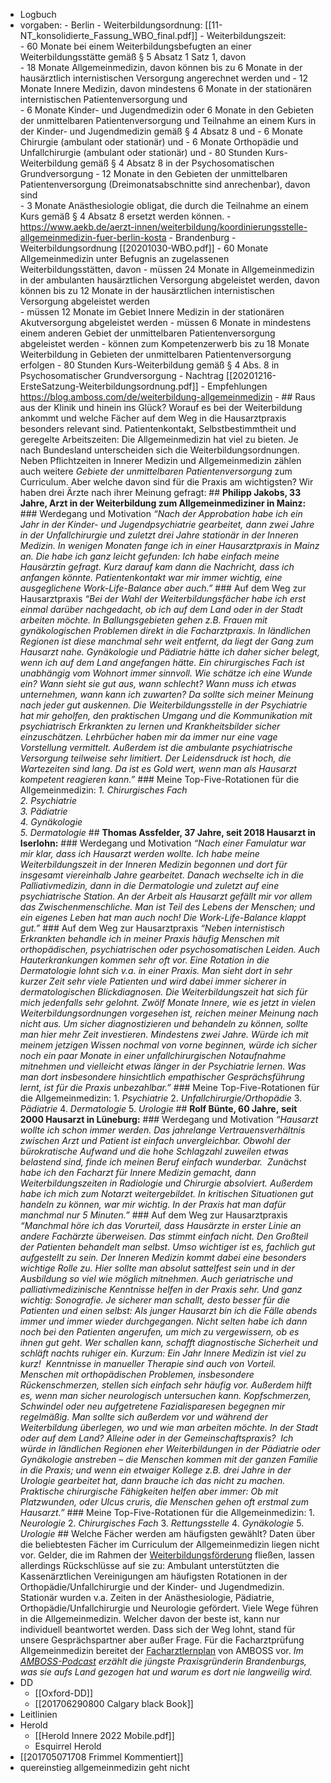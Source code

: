 - Logbuch
- vorgaben:
		- Berlin
			- Weiterbildungsordnung: [[11-NT_konsolidierte_Fassung_WBO_final.pdf]]
				- Weiterbildungszeit:  
					- 60 Monate bei einem Weiterbildungsbefugten an einer Weiterbildungsstätte gemäß § 5 Absatz 1 Satz 1, davon  
						- 18 Monate Allgemeinmedizin, davon können bis zu 6 Monate in der hausärztlich internistischen Versorgung angerechnet werden und 
						- 12 Monate Innere Medizin, davon  mindestens 6 Monate in der stationären internistischen Patientenversorgung und  
						- 6 Monate Kinder- und Jugendmedizin oder 6 Monate in den Gebieten der unmittelbaren Patientenversorgung und Teilnahme an einem Kurs in der Kinder- und Jugendmedizin gemäß § 4 Absatz 8 und
						- 6 Monate Chirurgie (ambulant oder stationär) und 
						- 6 Monate Orthopädie und Unfallchirurgie (ambulant oder stationär) und
						- 80 Stunden Kurs-Weiterbildung gemäß § 4 Absatz 8 in der Psychosomatischen Grundversorgung
						- 12 Monate in den Gebieten der unmittelbaren Patientenversorgung (Dreimonatsabschnitte sind anrechenbar), davon sind  
						- 3 Monate Anästhesiologie obligat, die durch die Teilnahme an einem Kurs gemäß § 4 Absatz 8 ersetzt werden können.
			- https://www.aekb.de/aerzt-innen/weiterbildung/koordinierungsstelle-allgemeinmedizin-fuer-berlin-kosta
		- Brandenburg 
			- Weiterbildungsordnung [[20201030-WBO.pdf]]
				- 60 Monate Allgemeinmedizin unter Befugnis an zugelassenen Weiterbildungsstätten, davon
					- müssen 24 Monate in Allgemeinmedizin in der ambulanten hausärztlichen Versorgung abgeleistet werden, davon können bis zu 12 Monate in der hausärztlichen internistischen Versorgung abgeleistet werden   
					- müssen 12 Monate im Gebiet Innere Medizin in der stationären Akutversorgung abgeleistet werden 
					-  müssen 6 Monate in mindestens einem anderen Gebiet der unmittelbaren Patientenversorgung abgeleistet werden
					- können zum Kompetenzerwerb bis zu 18 Monate Weiterbildung in Gebieten der unmittelbaren Patientenversorgung erfolgen
					- 80 Stunden Kurs-Weiterbildung gemäß § 4 Abs. 8 in Psychosomatischer Grundversorgung
			- Nachtrag [[20201216-ErsteSatzung-Weiterbildungsordnung.pdf]]
			- Empfehlungen https://blog.amboss.com/de/weiterbildung-allgemeinmedizin
			- ## Raus aus der Klinik und hinein ins Glück? Worauf es bei der Weiterbildung ankommt und welche Fächer auf dem Weg in die Hausarztpraxis besonders relevant sind. Patientenkontakt, Selbstbestimmtheit und geregelte Arbeitszeiten: Die Allgemeinmedizin hat viel zu bieten. Je nach Bundesland unterscheiden sich die Weiterbildungsordnungen. Neben Pflichtzeiten in Innerer Medizin und Allgemeinmedizin zählen auch weitere _Gebie­te der unmit­tel­ba­ren Patientenversorgung_ zum Curriculum. Aber welche davon sind für die Praxis am wichtigsten? Wir haben drei Ärzte nach ihrer Meinung gefragt:
				## **Philipp Jakobs, 33 Jahre, Arzt in der Weiterbildung zum Allgemeinmediziner in Mainz:** 
					### Werdegang und Motivation
					_“Nach der Approbation habe ich ein Jahr in der Kinder- und Jugendpsychiatrie gearbeitet, dann zwei Jahre in der Unfallchirurgie und zuletzt drei Jahre stationär in der Inneren Medizin. In wenigen Monaten fange ich in einer Hausarztpraxis in Mainz an. Die habe ich ganz leicht gefunden: Ich habe einfach meine Hausärztin gefragt. Kurz darauf kam dann die Nachricht, dass ich anfangen könnte. Patientenkontakt war mir immer wichtig, eine ausgeglichene Work-Life-Balance aber auch.”_
					### Auf dem Weg zur Hausarztpraxis
					_“Bei der Wahl der Weiterbildungsfächer habe ich erst einmal darüber nachgedacht, ob ich auf dem Land oder in der Stadt arbeiten möchte. In Ballungsgebieten gehen z.B. Frauen mit gynäkologischen Problemen direkt in die Facharztpraxis. In ländlichen Regionen ist diese manchmal sehr weit entfernt, da liegt der Gang zum Hausarzt nahe. Gynäkologie und Pädiatrie hätte ich daher sicher belegt, wenn ich auf dem Land angefangen hätte._
					_Ein chirurgisches Fach ist unabhängig vom Wohnort immer sinnvoll. Wie schätze ich eine Wunde ein? Wann sieht sie gut aus, wann schlecht? Wann muss ich etwas unternehmen, wann kann ich zuwarten? Da sollte sich meiner Meinung nach jeder gut auskennen._
					_Die Weiterbildungsstelle in der Psychiatrie hat mir geholfen, den praktischen Umgang und die Kommunikation mit psychiatrisch Erkrankten zu lernen und Krankheitsbilder sicher einzuschätzen. Lehrbücher haben mir da immer nur eine vage Vorstellung vermittelt. Außerdem ist die ambulante psychiatrische Versorgung teilweise sehr limitiert. Der Leidensdruck ist hoch, die Wartezeiten sind lang. Da ist es Gold wert, wenn man als Hausarzt kompetent reagieren kann.”_
					### Meine Top-Five-Rotationen für die Allgemeinmedizin:
					_1. Chirurgisches Fach_  
					_2. Psychiatrie_  
					_3. Pädiatrie_  
					_4. Gynäkologie_  
					_5. Dermatologie_
					## **Thomas Assfelder, 37 Jahre, seit 2018 Hausarzt in Iserlohn:**
					### Werdegang und Motivation
					_“Nach einer Famulatur war mir klar, dass ich Hausarzt werden wollte. Ich habe meine Weiterbildungszeit in der Inneren Medizin begonnen und dort für insgesamt viereinhalb Jahre gearbeitet. Danach wechselte ich in die Palliativmedizin, dann in die Dermatologie und zuletzt auf eine psychiatrische Station._
					_An der Arbeit als Hausarzt gefällt mir vor allem das Zwischenmenschliche. Man ist Teil des Lebens der Menschen; und ein eigenes Leben hat man auch noch! Die Work-Life-Balance klappt gut.”_
					### Auf dem Weg zur Hausarztpraxis
					_“Neben internistisch Erkrankten behandle ich in meiner Praxis häufig Menschen mit orthopädischen, psychiatrischen oder psychosomatischen Leiden. Auch Hauterkrankungen kommen sehr oft vor. Eine Rotation in die Dermatologie lohnt sich v.a. in einer Praxis. Man sieht dort in sehr kurzer Zeit sehr viele Patienten und wird dabei immer sicherer in dermatologischen Blickdiagnosen. Die Weiterbildungszeit hat sich für mich jedenfalls sehr gelohnt._
					_Zwölf Monate Innere, wie es jetzt in vielen Weiterbildungsordnungen vorgesehen ist, reichen meiner Meinung nach nicht aus. Um sicher diagnostizieren und behandeln zu können, sollte man hier mehr Zeit investieren. Mindestens zwei Jahre._
					_Würde ich mit meinem jetzigen Wissen nochmal von vorne beginnen, würde ich sicher noch ein paar Monate in einer unfallchirurgischen Notaufnahme mitnehmen und vielleicht etwas länger in der Psychiatrie lernen. Was man dort insbesondere hinsichtlich empathischer Gesprächsführung lernt, ist für die Praxis unbezahlbar.”_
					### Meine Top-Five-Rotationen für die Allgemeinmedizin:
					1.  _Psychiatrie_
					2.  _Unfallchirurgie/Orthopädie_
					3.  _Pädiatrie_
					4.  _Dermatologie_
					5.  _Urologie_
					## **Rolf Bünte, 60 Jahre,** **seit 2000 Hausarzt in Lüneburg:**
					### Werdegang und Motivation
					_“Hausarzt wollte ich schon immer werden. Das jahrelange Vertrauensverhältnis zwischen Arzt und Patient ist einfach unvergleichbar. Obwohl der bürokratische Aufwand und die hohe Schlagzahl zuweilen etwas belastend sind, finde ich meinen Beruf einfach wunderbar.  Zunächst habe ich den Facharzt für Innere Medizin gemacht, dann Weiterbildungszeiten in Radiologie und Chirurgie absolviert. Außerdem habe ich mich zum Notarzt weitergebildet. In kritischen Situationen gut handeln zu können, war mir wichtig. In der Praxis hat man dafür manchmal nur 5 Minuten.”_
					### Auf dem Weg zur Hausarztpraxis
					_“Manchmal höre ich das Vorurteil, dass Hausärzte in erster Linie an andere Fachärzte überweisen. Das stimmt einfach nicht. Den Großteil der Patienten behandelt man selbst. Umso wichtiger ist es, fachlich gut aufgestellt zu sein. Der Inneren Medizin kommt dabei eine besonders wichtige Rolle zu. Hier sollte man absolut sattelfest sein und in der Ausbildung so viel wie möglich mitnehmen. Auch geriatrische und palliativmedizinische Kenntnisse helfen in der Praxis sehr. Und ganz wichtig: Sonografie. Je sicherer man schallt, desto besser für die Patienten und einen selbst: Als junger Hausarzt bin ich die Fälle abends immer und immer wieder durchgegangen. Nicht selten habe ich dann noch bei den Patienten angerufen, um mich zu vergewissern, ob es ihnen gut geht. Wer schallen kann, schafft diagnostische Sicherheit und schläft nachts ruhiger ein. Kurzum: Ein Jahr Innere Medizin ist viel zu kurz!_ 
					_Kenntnisse in manueller Therapie sind auch von Vorteil. Menschen mit orthopädischen Problemen, insbesondere Rückenschmerzen, stellen sich einfach sehr häufig vor. Außerdem hilft es, wenn man sicher neurologisch untersuchen kann. Kopfschmerzen, Schwindel oder neu aufgetretene Fazialisparesen begegnen mir regelmäßig._
					_Man sollte sich außerdem vor und während der Weiterbildung überlegen, wo und wie man arbeiten möchte. In der Stadt oder auf dem Land? Alleine oder in der Gemeinschaftspraxis?  Ich würde in ländlichen Regionen eher Weiterbildungen in der Pädiatrie oder Gynäkologie anstreben – die Menschen kommen mit der ganzen Familie in die Praxis; und wenn ein etwaiger Kollege z.B. drei Jahre in der Urologie gearbeitet hat, dann brauche ich das nicht zu machen. Praktische chirurgische Fähigkeiten helfen aber immer: Ob mit Platzwunden, oder Ulcus cruris, die Menschen gehen oft erstmal zum Hausarzt.”_
					### Meine Top-Five-Rotationen für die Allgemeinmedizin:
					1.  _Neurologie_
					2.  _Chirurgisches Fach_
					3.  _Rettungsstelle_
					4.  _Gynäkologie_
					5.  _Urologie_
					## Welche Fächer werden am häufigsten gewählt?
					Daten über die beliebtesten Fächer im Curriculum der Allgemeinmedizin liegen nicht vor. Gelder, die im Rahmen der [Weiterbildungsförderung](https://www.kbv.de/html/themen_2861.php) fließen, lassen allerdings Rückschlüsse auf sie zu: Ambulant unterstützten die Kassenärztlichen Vereinigungen am häufigsten Rotationen in der Orthopädie/Unfallchirurgie und der Kinder- und Jugendmedizin. Stationär wurden v.a. Zeiten in der Anästhesiologie, Pädiatrie, Orthopädie/Unfallchirurgie und Neurologie gefördert.
					Viele Wege führen in die Allgemeinmedizin. Welcher davon der beste ist, kann nur individuell beantwortet werden. Dass sich der Weg lohnt, stand für unsere Gesprächspartner aber außer Frage.
					Für die Facharztprüfung Allgemeinmedizin bereitet der [Facharztlernplan](https://www.amboss.com/de/facharztpruefung/allgemeinmedizin) von AMBOSS vor.
					_Im_ [_AMBOSS-Podcast_](https://amboss.podigee.io/77-niederlassung) _erzählt die jüngste Praxisgründerin Brandenburgs, was sie aufs Land gezogen hat und warum es dort nie langweilig wird._
- DD
	- [[Oxford-DD]]
	- [[201706290800 Calgary black Book]]
- Leitlinien
- Herold
	- [[Herold Innere 2022 Mobile.pdf]]
	- Esquirrel Herold
- [[201705071708 Frimmel Kommentiert]]
- quereinstieg allgemeinmedizin geht nicht